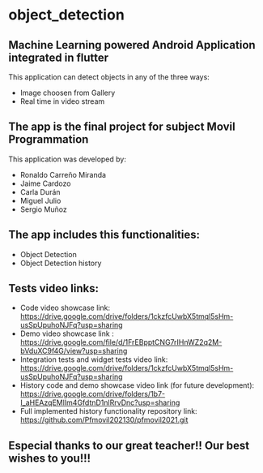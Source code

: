 # object_detection
## Machine Learning powered Android Application integrated in flutter
This application can detect objects in any of the three ways:
  * Image choosen from Gallery
  * Real time in video stream
## The app is the final project for subject Movil Programmation
This application was developed by:
  * Ronaldo Carreño Miranda
  * Jaime Cardozo
  * Carla Durán
  * Miguel Julio
  * Sergio Muñoz
## The app includes this functionalities:
   * Object Detection
   * Object Detection history
## Tests video links:
   * Code video showcase link: https://drive.google.com/drive/folders/1ckzfcUwbX5tmql5sHm-usSpUpuhoNJFq?usp=sharing 
   * Demo video showcase link : https://drive.google.com/file/d/1FrEBpptCNG7rIHnWZ2q2M-bVduXC9f4G/view?usp=sharing 
   * Integration tests and widget tests video link: https://drive.google.com/drive/folders/1ckzfcUwbX5tmql5sHm-usSpUpuhoNJFq?usp=sharing
   * History code and demo showcase video link (for future development): https://drive.google.com/drive/folders/1b7-I_aHEAzqEMlIm4GfdtnD1nlRrvDnc?usp=sharing
   * Full implemented history functionality repository link:  https://github.com/Pfmovil202130/pfmovil2021.git
  ## Especial thanks to our great teacher!! Our best wishes to you!!! 
